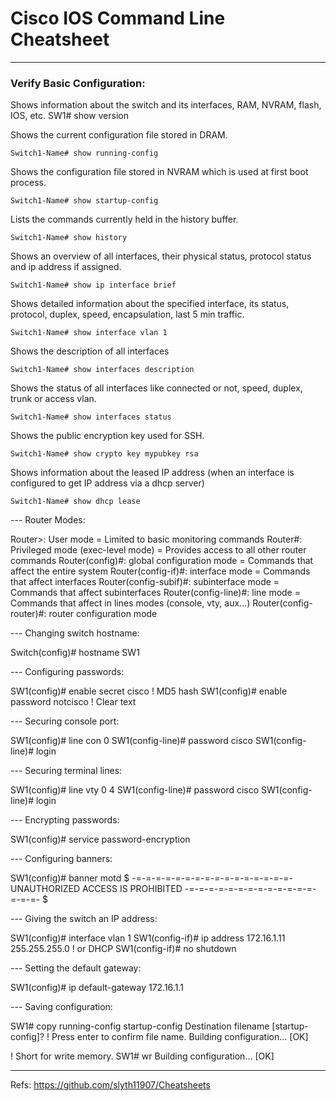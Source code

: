 # Cisco IOS Command Line Cheatsheet
---

### Verify Basic Configuration:

Shows information about the switch and its interfaces, RAM, NVRAM, flash, IOS, etc.
SW1# show version

Shows the current configuration file stored in DRAM.

~~~
Switch1-Name# show running-config
~~~

Shows the configuration file stored in NVRAM which is used at first boot process.
~~~
Switch1-Name# show startup-config
~~~

Lists the commands currently held in the history buffer.
~~~
Switch1-Name# show history
~~~

Shows an overview of all interfaces, their physical status, protocol status and ip address if assigned.
~~~
Switch1-Name# show ip interface brief
~~~

Shows detailed information about the specified interface, its status, protocol, duplex, speed, encapsulation, last 5 min traffic.
~~~
Switch1-Name# show interface vlan 1
~~~

Shows the description of all interfaces
~~~
Switch1-Name# show interfaces description
~~~

Shows the status of all interfaces like connected or not, speed, duplex, trunk or access vlan.
~~~
Switch1-Name# show interfaces status
~~~

Shows the public encryption key used for SSH.
~~~
Switch1-Name# show crypto key mypubkey rsa
~~~

Shows information about the leased IP address (when an interface is configured to get IP address via a dhcp server)
~~~
Switch1-Name# show dhcp lease
~~~

--- Router Modes:

Router>: User mode = Limited to basic monitoring commands
Router#: Privileged mode (exec-level mode) = Provides access to all other router commands
Router(config)#: global configuration mode = Commands that affect the entire system
Router(config-if)#: interface mode = Commands that affect interfaces
Router(config-subif)#: subinterface mode = Commands that affect subinterfaces
Router(config-line)#: line mode = Commands that affect in lines modes (console, vty, aux…)
Router(config-router)#: router configuration mode

--- Changing switch hostname:

Switch(config)# hostname SW1

--- Configuring passwords:

SW1(config)# enable secret cisco    ! MD5 hash
SW1(config)# enable password notcisco    ! Clear text

--- Securing console port:

SW1(config)# line con 0
SW1(config-line)# password cisco
SW1(config-line)# login

--- Securing terminal lines:

SW1(config)# line vty 0 4
SW1(config-line)# password cisco
SW1(config-line)# login

--- Encrypting passwords:

SW1(config)# service password-encryption

--- Configuring banners:

SW1(config)# banner motd $
-=-=-=-=-=-=-=-=-=-=-=-=-=-=-=-=-
UNAUTHORIZED ACCESS IS PROHIBITED
-=-=-=-=-=-=-=-=-=-=-=-=-=-=-=-=-
$

--- Giving the switch an IP address:

SW1(config)# interface vlan 1
SW1(config-if)# ip address 172.16.1.11 255.255.255.0    ! or DHCP
SW1(config-if)# no shutdown

--- Setting the default gateway:

SW1(config)# ip default-gateway 172.16.1.1

--- Saving configuration:

SW1# copy running-config startup-config
Destination filename [startup-config]?    ! Press enter to confirm file name.
Building configuration…
[OK]
 
! Short for write memory.
SW1# wr
Building configuration…
[OK]

---
Refs: 
https://github.com/slyth11907/Cheatsheets
